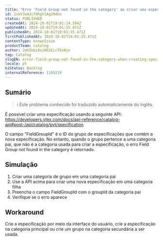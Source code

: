 ```yaml
---
title: "Erro 'Field Group not found in the category' ao criar uma especificação via API usando um grupo que pertence à categoria principal"
id: 2xkVJw4JcfdhgV1Ag2HdGu
status: PUBLISHED
createdAt: 2024-10-01T19:01:14.594Z
updatedAt: 2024-10-01T19:01:15.471Z
publishedAt: 2024-10-01T19:01:15.471Z
firstPublishedAt: 2024-10-01T19:01:15.471Z
contentType: knownIssue
productTeam: Catalog
author: 2mXZkbi0oi061KicTExNjo
tag: Catalog
slugEN: error-field-group-not-found-in-the-category-when-creating-specification-via-api-using-group-that-belongs-to-parent-category
locale: pt
kiStatus: Backlog
internalReference: 1109219
---
```


## Sumário

>ℹ️ Este problema conhecido foi traduzido automaticamente do inglês.


É possível criar uma especificação usando a seguinte API:
https://developers.vtex.com/docs/api-reference/catalog-api#post-/api/catalog/pvt/specification

O campo "FieldGroupId" é o ID do grupo de especificações que contém a nova especificação. No entanto, quando o grupo pertence a uma categoria pai, que não é a categoria usada para criar a especificação, o erro Field Group not found in the category é retornado.

## Simulação



1. Criar uma categoria de grupo em uma categoria pai
2. Use a API acima para criar uma nova especificação em uma categoria filha
3. Preencha o campo FieldGroupId com o groupId da categoria pai
4. Verifique se o erro aparece

## Workaround


Crie a especificação por meio da interface do usuário, crie a especificação na categoria principal ou crie um grupo na categoria secundária a ser usada.





